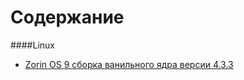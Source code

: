 # Содержание
####Linux
- [Zorin OS 9 сборка ванильного ядра версии 4.3.3](linux/zorin-update-core.md)
